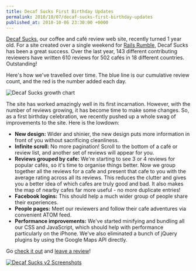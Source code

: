 ```yaml
---
title: Decaf Sucks First Birthday Updates
permalink: 2010/10/07/decaf-sucks-first-birthday-updates
published_at: 2010-10-06 23:30:00 +0000
---
```


[Decaf Sucks](http://decafsucks.com/), our coffee and café review web site, recently turned 1 year old. For a site created over a single weekend for [Rails Rumble](http://railsrumble.com/), Decaf Sucks has been a great success. Over the last year, 143 different contributing reviewers have written 610 reviews for 502 cafés in 18 different countries. Outstanding!

Here's how we've travelled over time. The blue line is our cumulative review count, and the red is the number added each day.

 ![Decaf Sucks growth chart](326e7b8ae55f.png)

The site has worked amazingly well in its first incarnation. However, with the number of reviews growing, it has become time to make some changes. So, as a first birthday celebration, we recently pushed up a whole swag of improvements to the site. Here is the lowdown:

- **New design:** Wider and shinier, the new design puts more information in front of you without sacrificing cleanliness.
- **Infinite scroll:** No more pagination! Scroll to the bottom of a café or review list, and another set of reviews will appear for you.
- **Reviews grouped by cafe:** We're starting to see 3 or 4 reviews for popular cafés, so it's time to organise things better. Now we group together all the reviews for a cafe and present that cafe to you with the average rating across all its reviews. This reduces the clutter and gives you a better idea of which cafes are truly good and bad. It also makes the map of nearby cafes far more useful - no more duplicate entries!
- **Facebook logins:** This should help a much wider group of people share their experiences.
- **People pages:** Meet our reviewers and follow their cafe adventures via convenient ATOM feed.
- **Performance improvements:** We've started minifying and bundling all our CSS and JavaScript, which should help with performance particularly on the iPhone. We've also eliminated a bunch of jQuery plugins by using the Google Maps API directly.

Go [check it out](http://decafsucks.com/) and [leave a review](http://decafsucks.com/reviews/new)!

[![Decaf Sucks v2 Screenshots](b1b46181d9bf.png)](http://decafsucks.com/)
